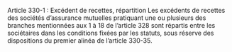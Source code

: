 Article 330-1 : Excédent de recettes, répartition
Les excédents de recettes des sociétés d’assurance mutuelles pratiquant une ou plusieurs des branches mentionnées aux 1 à 18 de l’article 328 sont répartis entre les sociétaires dans les conditions fixées par les statuts, sous réserve des dispositions du premier alinéa de l’article 330-35.